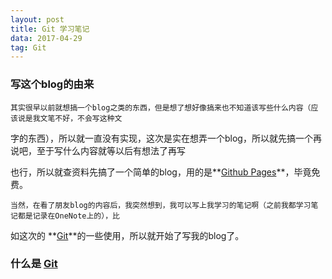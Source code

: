 ```yaml
---
layout: post
title: Git 学习笔记
data: 2017-04-29
tag: Git
---
```

### 写这个blog的由来

    其实很早以前就想搞一个blog之类的东西，但是想了想好像搞来也不知道该写些什么内容（应该说是我文笔不好，不会写这种文
    
字的东西），所以就一直没有实现，这次是实在想弄一个blog，所以就先搞一个再说吧，至于写什么内容就等以后有想法了再写
    
也行，所以就查资料先搞了一个简单的blog，用的是**[Github Pages](https://pages.github.com/)**，毕竟免费。

    当然，在看了朋友blog的内容后，我突然想到，我可以写上我学习的笔记啊（之前我都学习笔记都是记录在OneNote上的），比
    
如这次的 **[Git](https://git-scm.com/)**的一些使用，所以就开始了写我的blog了。

### 什么是 [Git](https://git-scm.com/)
